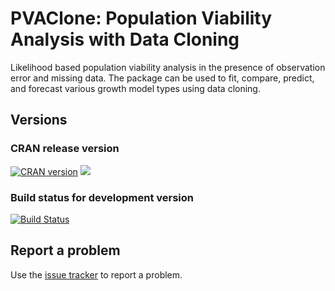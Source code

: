 # PVAClone: Population Viability Analysis with Data Cloning

Likelihood based population viability analysis in the
presence of observation error and missing data.
The package can be used to fit, compare, predict,
and forecast various growth model types using data cloning.

## Versions

### CRAN release version

[![CRAN version](http://www.r-pkg.org/badges/version/PVAClone)](http://cran.rstudio.com/web/packages/PVAClone/index.html) [![](http://cranlogs.r-pkg.org/badges/grand-total/PVAClone)](http://cran.rstudio.com/web/packages/PVAClone/index.html)

### Build status for development version

[![Build Status](https://travis-ci.org/psolymos/PVAClone.svg?branch=master)](https://travis-ci.org/psolymos/PVAClone)

## Report a problem

Use the [issue tracker](https://github.com/psolymos/PVAClone/issues)
to report a problem.
